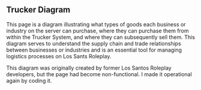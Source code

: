 ## Trucker Diagram

This page is a diagram illustrating what types of goods each business or industry on the server can purchase, where they can purchase them from within the Trucker System, and where they can subsequently sell them. This diagram serves to understand the supply chain and trade relationships between businesses or industries and is an essential tool for managing logistics processes on Los Sants Roleplay.

This diagram was originally created by former Los Santos Roleplay developers, but the page had become non-functional. I made it operational again by coding it.
